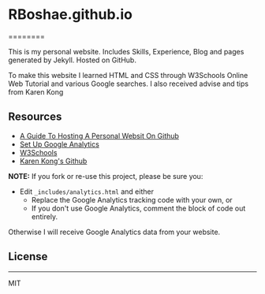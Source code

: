 # RBoshae.github.io
========

This is my personal website. Includes Skills, Experience, Blog and pages generated by Jekyll. Hosted on GitHub.

To make this website I learned HTML and CSS through W3Schools Online Web Tutorial and various Google searches. I also received advise and tips from Karen Kong

## Resources
  - [A Guide To Hosting A Personal Websit On Github](http://jmcglone.com/guides/github-pages/)
  - [Set Up Google Analytics](https://support.google.com/analytics/answer/1042508)
  - [W3Schools](https://www.w3schools.com/)
  - [Karen Kong's Github](https://github.com/kkong006)

**NOTE:** If you fork or re-use this project, please be sure you:

* Edit `_includes/analytics.html` and either
  * Replace the Google Analytics tracking code with your own, or
  * If you don't use Google Analytics, comment the block of code out entirely.

Otherwise I will receive Google Analytics data from your website.

## License
----

MIT


   [git-repo-url]: <https://github.com/RBoshae/RBoshae.github.io>
   [rick boshae]: <https://github.com/rbosahe>
   
